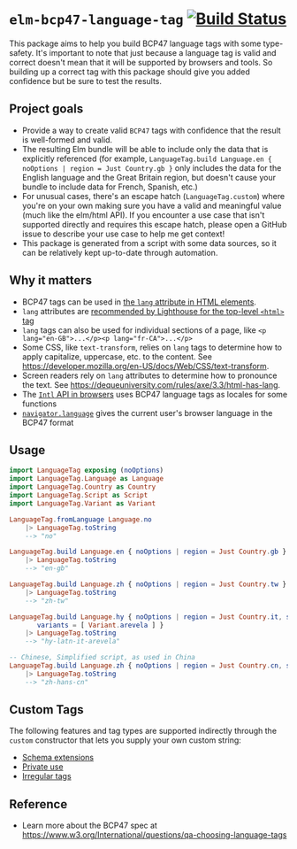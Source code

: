 # `elm-bcp47-language-tag` [![Build Status](https://github.com/dillonkearns/elm-bcp47-language-tag/workflows/CI/badge.svg)](https://github.com/dillonkearns/elm-bcp47-language-tag/actions?query=branch%3Amain)

This package aims to help you build BCP47 language tags with some type-safety.
It's important to note that just because a language tag is valid and correct
doesn't mean that it will be supported by browsers and tools. So building up a correct tag
with this package should give you added confidence but be sure to test the results.

## Project goals

- Provide a way to create valid `BCP47` tags with confidence that the result is well-formed and valid.
- The resulting Elm bundle will be able to include only the data that is explicitly referenced (for example, `LanguageTag.build Language.en { noOptions | region = Just Country.gb }` only includes the data for the English language and the Great Britain region, but doesn't cause your bundle to include data for French, Spanish, etc.)
- For unusual cases, there's an escape hatch (`LanguageTag.custom`) where you're on your own making sure you have a valid and meaningful value (much like the elm/html API). If you encounter a use case that isn't supported directly and requires this escape hatch, please open a GitHub issue to describe your use case to help me get context!
- This package is generated from a script with some data sources, so it can be relatively kept up-to-date through automation.

## Why it matters

- BCP47 tags can be used in [the `lang` attribute in HTML elements](https://developer.mozilla.org/en-US/docs/Web/HTML/Global_attributes/lang).
- `lang` attributes are [recommended by Lighthouse for the top-level `<html>` tag](https://web.dev/html-has-lang/)
- `lang` tags can also be used for individual sections of a page, like `<p lang="en-GB">...</p><p lang="fr-CA">...</p>`
- Some CSS, like `text-transform`, relies on `lang` tags to determine how to apply capitalize, uppercase, etc. to the content. See <https://developer.mozilla.org/en-US/docs/Web/CSS/text-transform>.
- Screen readers rely on `lang` attributes to determine how to pronounce the text. See <https://dequeuniversity.com/rules/axe/3.3/html-has-lang>.
- The [`Intl` API in browsers](https://developer.mozilla.org/en-US/docs/Web/JavaScript/Reference/Global_Objects/Intl) uses BCP47 language tags as locales for some functions
- [`navigator.language`](https://developer.mozilla.org/en-US/docs/Web/API/NavigatorLanguage/language) gives the current user's browser language in the BCP47 format

## Usage

```elm
import LanguageTag exposing (noOptions)
import LanguageTag.Language as Language
import LanguageTag.Country as Country
import LanguageTag.Script as Script
import LanguageTag.Variant as Variant

LanguageTag.fromLanguage Language.no
    |> LanguageTag.toString
    --> "no"

LanguageTag.build Language.en { noOptions | region = Just Country.gb }
    |> LanguageTag.toString
    --> "en-gb"

LanguageTag.build Language.zh { noOptions | region = Just Country.tw }
    |> LanguageTag.toString
    --> "zh-tw"

LanguageTag.build Language.hy { noOptions | region = Just Country.it, script = Just Script.latn,
       variants = [ Variant.arevela ] }
    |> LanguageTag.toString
    --> "hy-latn-it-arevela"

-- Chinese, Simplified script, as used in China
LanguageTag.build Language.zh { noOptions | region = Just Country.cn, script = Just Script.hans }
    |> LanguageTag.toString
    --> "zh-hans-cn"
```

## Custom Tags

The following features and tag types are supported indirectly through the `custom` constructor that lets you supply your own custom string:

- [Schema extensions](https://github.com/wooorm/bcp-47#schemaextensions)
- [Private use](https://github.com/wooorm/bcp-47#schemaprivateuse)
- [Irregular tags](https://github.com/wooorm/bcp-47#schemairregular)

## Reference

- Learn more about the BCP47 spec at <https://www.w3.org/International/questions/qa-choosing-language-tags>
